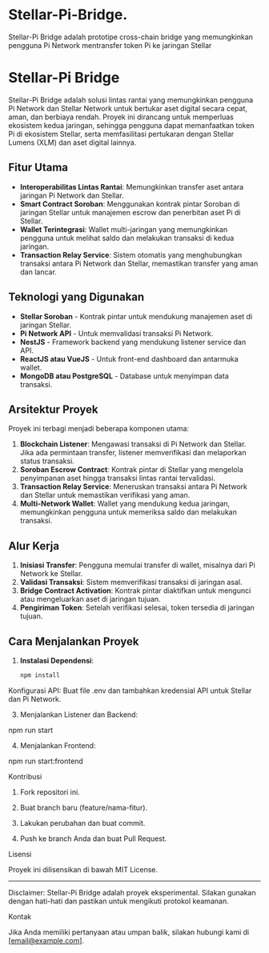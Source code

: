 # Stellar-Pi-Bridge.
Stellar-Pi Bridge adalah prototipe cross-chain bridge yang memungkinkan pengguna Pi Network mentransfer token Pi ke jaringan Stellar
# Stellar-Pi Bridge

Stellar-Pi Bridge adalah solusi lintas rantai yang memungkinkan pengguna Pi Network dan Stellar Network untuk bertukar aset digital secara cepat, aman, dan berbiaya rendah. Proyek ini dirancang untuk memperluas ekosistem kedua jaringan, sehingga pengguna dapat memanfaatkan token Pi di ekosistem Stellar, serta memfasilitasi pertukaran dengan Stellar Lumens (XLM) dan aset digital lainnya.

## Fitur Utama
- **Interoperabilitas Lintas Rantai**: Memungkinkan transfer aset antara jaringan Pi Network dan Stellar.
- **Smart Contract Soroban**: Menggunakan kontrak pintar Soroban di jaringan Stellar untuk manajemen escrow dan penerbitan aset Pi di Stellar.
- **Wallet Terintegrasi**: Wallet multi-jaringan yang memungkinkan pengguna untuk melihat saldo dan melakukan transaksi di kedua jaringan.
- **Transaction Relay Service**: Sistem otomatis yang menghubungkan transaksi antara Pi Network dan Stellar, memastikan transfer yang aman dan lancar.

## Teknologi yang Digunakan
- **Stellar Soroban** - Kontrak pintar untuk mendukung manajemen aset di jaringan Stellar.
- **Pi Network API** - Untuk memvalidasi transaksi Pi Network.
- **NestJS** - Framework backend yang mendukung listener service dan API.
- **ReactJS atau VueJS** - Untuk front-end dashboard dan antarmuka wallet.
- **MongoDB atau PostgreSQL** - Database untuk menyimpan data transaksi.

## Arsitektur Proyek
Proyek ini terbagi menjadi beberapa komponen utama:

1. **Blockchain Listener**: Mengawasi transaksi di Pi Network dan Stellar. Jika ada permintaan transfer, listener memverifikasi dan melaporkan status transaksi.
2. **Soroban Escrow Contract**: Kontrak pintar di Stellar yang mengelola penyimpanan aset hingga transaksi lintas rantai tervalidasi.
3. **Transaction Relay Service**: Meneruskan transaksi antara Pi Network dan Stellar untuk memastikan verifikasi yang aman.
4. **Multi-Network Wallet**: Wallet yang mendukung kedua jaringan, memungkinkan pengguna untuk memeriksa saldo dan melakukan transaksi.

## Alur Kerja
1. **Inisiasi Transfer**: Pengguna memulai transfer di wallet, misalnya dari Pi Network ke Stellar.
2. **Validasi Transaksi**: Sistem memverifikasi transaksi di jaringan asal.
3. **Bridge Contract Activation**: Kontrak pintar diaktifkan untuk mengunci atau mengeluarkan aset di jaringan tujuan.
4. **Pengiriman Token**: Setelah verifikasi selesai, token tersedia di jaringan tujuan.

## Cara Menjalankan Proyek
1. **Instalasi Dependensi**:
   ```bash
   npm install
  Konfigurasi API: Buat file .env dan tambahkan kredensial API untuk Stellar dan Pi Network.


3. Menjalankan Listener dan Backend:

npm run start


4. Menjalankan Frontend:

npm run start:frontend



Kontribusi

1. Fork repositori ini.


2. Buat branch baru (feature/nama-fitur).


3. Lakukan perubahan dan buat commit.


4. Push ke branch Anda dan buat Pull Request.



Lisensi

Proyek ini dilisensikan di bawah MIT License.


---

Disclaimer: Stellar-Pi Bridge adalah proyek eksperimental. Silakan gunakan dengan hati-hati dan pastikan untuk mengikuti protokol keamanan.

Kontak

Jika Anda memiliki pertanyaan atau umpan balik, silakan hubungi kami di [email@example.com].
